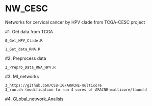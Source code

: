 # NW_CESC
Networks for cervical cancer by HPV clade from TCGA-CESC project

#1. Get data from TCGA

	0_Get_HPV_Clade.R

	1_Get_data_RNA.R

#2. Preprocess data 

	2_Prepro_Data_RNA_HPV.R

#3. MI_networks

	3_https://github.com/CSB-IG/ARACNE-multicore
	3_run.sh (modification to run 4 cores of ARACNE-multicore/launch)
#4. GLobal_network_Analisis

